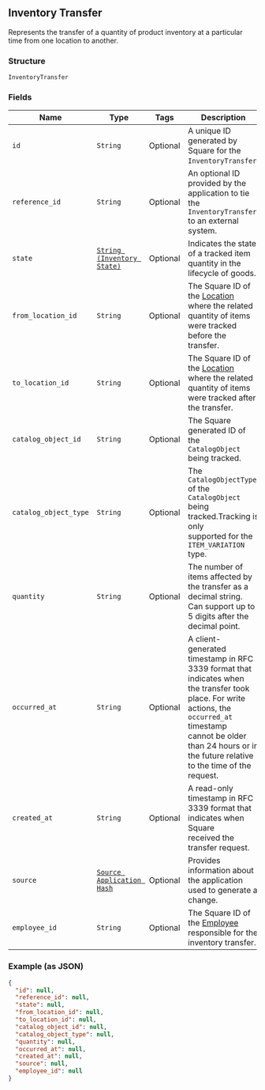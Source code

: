 ## Inventory Transfer

Represents the transfer of a quantity of product inventory at a
particular time from one location to another.

### Structure

`InventoryTransfer`

### Fields

| Name | Type | Tags | Description |
|  --- | --- | --- | --- |
| `id` | `String` | Optional | A unique ID generated by Square for the<br>`InventoryTransfer`. |
| `reference_id` | `String` | Optional | An optional ID provided by the application to tie the<br>`InventoryTransfer` to an external system. |
| `state` | [`String (Inventory State)`](/doc/models/inventory-state.md) | Optional | Indicates the state of a tracked item quantity in the lifecycle of goods. |
| `from_location_id` | `String` | Optional | The Square ID of the [Location](#type-location) where the related<br>quantity of items were tracked before the transfer. |
| `to_location_id` | `String` | Optional | The Square ID of the [Location](#type-location) where the related<br>quantity of items were tracked after the transfer. |
| `catalog_object_id` | `String` | Optional | The Square generated ID of the<br>`CatalogObject` being tracked. |
| `catalog_object_type` | `String` | Optional | The `CatalogObjectType` of the<br>`CatalogObject` being tracked.Tracking is only<br>supported for the `ITEM_VARIATION` type. |
| `quantity` | `String` | Optional | The number of items affected by the transfer as a decimal string.<br>Can support up to 5 digits after the decimal point. |
| `occurred_at` | `String` | Optional | A client-generated timestamp in RFC 3339 format that indicates when<br>the transfer took place. For write actions, the `occurred_at` timestamp<br>cannot be older than 24 hours or in the future relative to the time of the<br>request. |
| `created_at` | `String` | Optional | A read-only timestamp in RFC 3339 format that indicates when Square<br>received the transfer request. |
| `source` | [`Source Application Hash`](/doc/models/source-application.md) | Optional | Provides information about the application used to generate a change. |
| `employee_id` | `String` | Optional | The Square ID of the [Employee](#type-employee) responsible for the<br>inventory transfer. |

### Example (as JSON)

```json
{
  "id": null,
  "reference_id": null,
  "state": null,
  "from_location_id": null,
  "to_location_id": null,
  "catalog_object_id": null,
  "catalog_object_type": null,
  "quantity": null,
  "occurred_at": null,
  "created_at": null,
  "source": null,
  "employee_id": null
}
```

